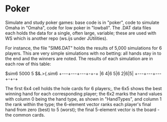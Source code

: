 # Poker
Simulate and study poker games: base code is in "poker", code to simulate Omaha in "Omaha", code for low poker in "lowball".
The .DAT data files each holds the data for a single, often large, variable; these are used with WS which is another repo (ws.ijs under JUtilities).

For instance, the file "SIM6.DAT" holds the results of 5,000 simulations for 6 players.  This are very simple simulations with no betting: 
all hands stay in to the end and the winners are noted.  The results of each simulation are in each row of this table:

   $sim6
5000 5
   $&.>{.sim6
+---+---+---+-+-+
|6 4|6 5|6 2|6|5|
+---+---+---+-+-+
   
The first 6x4 cell holds the hole cards for 6 players;, the 6x5 shows the best winning hand for each corresponding player; the 6x2 marks the 
hand values with column 0 being the hand type, as shown in "HandTypes", and column 1 the rank within the type; the 6-element vector ranks each
player's final hand from zero (best) to 5 (worst); the final 5-element vector is the board - the common cards.
